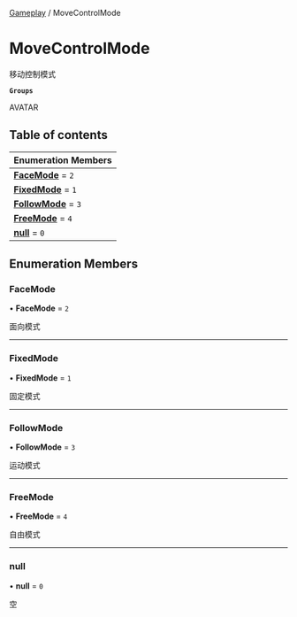 [Gameplay](../modules/Gameplay.Gameplay.md) / MoveControlMode

# MoveControlMode <Badge type="tip" text="Enumeration" /> <Score text="MoveControlMode" />

移动控制模式

**`Groups`**

AVATAR

## Table of contents

| Enumeration Members |
| :-----|
| **[FaceMode](Gameplay.MoveControlMode.md#facemode)** = ``2`` <br> |
| **[FixedMode](Gameplay.MoveControlMode.md#fixedmode)** = ``1`` <br> |
| **[FollowMode](Gameplay.MoveControlMode.md#followmode)** = ``3`` <br> |
| **[FreeMode](Gameplay.MoveControlMode.md#freemode)** = ``4`` <br> |
| **[null](Gameplay.MoveControlMode.md#null)** = ``0`` <br> |

## Enumeration Members

### FaceMode <Score text="FaceMode" /> 

• **FaceMode** = ``2``

面向模式

___

### FixedMode <Score text="FixedMode" /> 

• **FixedMode** = ``1``

固定模式

___

### FollowMode <Score text="FollowMode" /> 

• **FollowMode** = ``3``

运动模式

___

### FreeMode <Score text="FreeMode" /> 

• **FreeMode** = ``4``

自由模式

___

### null <Score text="null" /> 

• **null** = ``0``

空
